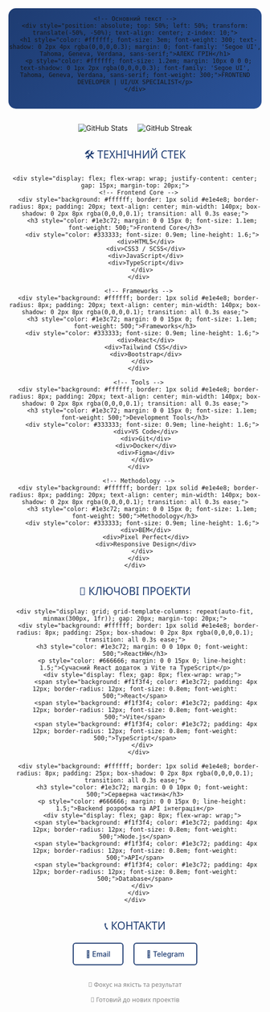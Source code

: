 <div align="center">
  
  <!-- Професійний банер -->
  <div style="position: relative; height: 200px; background: linear-gradient(135deg, #1e3c72 0%, #2a5298 100%); overflow: hidden; border-radius: 15px; margin-bottom: 30px;">
    <!-- Тонкі анімації -->
    <div style="position: absolute; top: 0; left: 0; right: 0; bottom: 0; background-image: radial-gradient(2px 2px at 20px 30px, rgba(255,255,255,0.1), transparent), radial-gradient(2px 2px at 40px 70px, rgba(255,255,255,0.1), transparent), radial-gradient(1px 1px at 90px 40px, rgba(255,255,255,0.1), transparent), radial-gradient(1px 1px at 130px 80px, rgba(255,255,255,0.1), transparent), radial-gradient(2px 2px at 160px 30px, rgba(255,255,255,0.1), transparent); background-repeat: repeat; background-size: 200px 100px; animation: subtle 6s ease-in-out infinite alternate;"></div>
    
    <!-- Основний текст -->
    <div style="position: absolute; top: 50%; left: 50%; transform: translate(-50%, -50%); text-align: center; z-index: 10;">
      <h1 style="color: #ffffff; font-size: 3em; font-weight: 300; text-shadow: 0 2px 4px rgba(0,0,0,0.3); margin: 0; font-family: 'Segoe UI', Tahoma, Geneva, Verdana, sans-serif;">АЛЕКС ГРІН</h1>
      <p style="color: #ffffff; font-size: 1.2em; margin: 10px 0 0 0; text-shadow: 0 1px 2px rgba(0,0,0,0.3); font-family: 'Segoe UI', Tahoma, Geneva, Verdana, sans-serif; font-weight: 300;">FRONTEND DEVELOPER | UI/UX SPECIALIST</p>
    </div>
  </div>

  <!-- Статистика GitHub -->
  <div style="display: flex; justify-content: center; gap: 20px; margin-bottom: 30px;">
    <img src="https://github-readme-stats.vercel.app/api?username=Alex-Green-Oleksiy&show_icons=true&theme=default&bg_color=ffffff&text_color=333333&icon_color=1e3c72&border_color=e1e4e8&hide_border=false" alt="GitHub Stats" />
    <img src="https://github-readme-streak-stats.herokuapp.com/?user=Alex-Green-Oleksiy&theme=default&background=ffffff&stroke=1e3c72&ring=1e3c72&fire=ff6b6b&currStreakNum=333333&sideNums=333333&currStreakLabel=666666&sideLabels=666666&dates=999999" alt="GitHub Streak" />
  </div>

  <!-- Технології -->
  <div style="margin-bottom: 30px;">
    <h2 style="color: #1e3c72; text-align: center; font-family: 'Segoe UI', Tahoma, Geneva, Verdana, sans-serif; font-weight: 500; margin-bottom: 20px;">🛠️ ТЕХНІЧНИЙ СТЕК</h2>
    
    <div style="display: flex; flex-wrap: wrap; justify-content: center; gap: 15px; margin-top: 20px;">
      <!-- Frontend Core -->
      <div style="background: #ffffff; border: 1px solid #e1e4e8; border-radius: 8px; padding: 20px; text-align: center; min-width: 140px; box-shadow: 0 2px 8px rgba(0,0,0,0.1); transition: all 0.3s ease;">
        <h3 style="color: #1e3c72; margin: 0 0 15px 0; font-size: 1.1em; font-weight: 500;">Frontend Core</h3>
        <div style="color: #333333; font-size: 0.9em; line-height: 1.6;">
          <div>HTML5</div>
          <div>CSS3 / SCSS</div>
          <div>JavaScript</div>
          <div>TypeScript</div>
        </div>
      </div>

      <!-- Frameworks -->
      <div style="background: #ffffff; border: 1px solid #e1e4e8; border-radius: 8px; padding: 20px; text-align: center; min-width: 140px; box-shadow: 0 2px 8px rgba(0,0,0,0.1); transition: all 0.3s ease;">
        <h3 style="color: #1e3c72; margin: 0 0 15px 0; font-size: 1.1em; font-weight: 500;">Frameworks</h3>
        <div style="color: #333333; font-size: 0.9em; line-height: 1.6;">
          <div>React</div>
          <div>Tailwind CSS</div>
          <div>Bootstrap</div>
        </div>
      </div>

      <!-- Tools -->
      <div style="background: #ffffff; border: 1px solid #e1e4e8; border-radius: 8px; padding: 20px; text-align: center; min-width: 140px; box-shadow: 0 2px 8px rgba(0,0,0,0.1); transition: all 0.3s ease;">
        <h3 style="color: #1e3c72; margin: 0 0 15px 0; font-size: 1.1em; font-weight: 500;">Development Tools</h3>
        <div style="color: #333333; font-size: 0.9em; line-height: 1.6;">
          <div>VS Code</div>
          <div>Git</div>
          <div>Docker</div>
          <div>Figma</div>
        </div>
      </div>

      <!-- Methodology -->
      <div style="background: #ffffff; border: 1px solid #e1e4e8; border-radius: 8px; padding: 20px; text-align: center; min-width: 140px; box-shadow: 0 2px 8px rgba(0,0,0,0.1); transition: all 0.3s ease;">
        <h3 style="color: #1e3c72; margin: 0 0 15px 0; font-size: 1.1em; font-weight: 500;">Methodology</h3>
        <div style="color: #333333; font-size: 0.9em; line-height: 1.6;">
          <div>BEM</div>
          <div>Pixel Perfect</div>
          <div>Responsive Design</div>
        </div>
      </div>
    </div>

  </div>

  <!-- Популярні проекти -->
  <div style="margin-bottom: 30px;">
    <h2 style="color: #1e3c72; text-align: center; font-family: 'Segoe UI', Tahoma, Geneva, Verdana, sans-serif; font-weight: 500; margin-bottom: 20px;">📁 КЛЮЧОВІ ПРОЕКТИ</h2>
    
    <div style="display: grid; grid-template-columns: repeat(auto-fit, minmax(300px, 1fr)); gap: 20px; margin-top: 20px;">
      <div style="background: #ffffff; border: 1px solid #e1e4e8; border-radius: 8px; padding: 25px; box-shadow: 0 2px 8px rgba(0,0,0,0.1); transition: all 0.3s ease;">
        <h3 style="color: #1e3c72; margin: 0 0 10px 0; font-weight: 500;">ReactHW</h3>
        <p style="color: #666666; margin: 0 0 15px 0; line-height: 1.5;">Сучасний React додаток з Vite та TypeScript</p>
        <div style="display: flex; gap: 8px; flex-wrap: wrap;">
          <span style="background: #f1f3f4; color: #1e3c72; padding: 4px 12px; border-radius: 12px; font-size: 0.8em; font-weight: 500;">React</span>
          <span style="background: #f1f3f4; color: #1e3c72; padding: 4px 12px; border-radius: 12px; font-size: 0.8em; font-weight: 500;">Vite</span>
          <span style="background: #f1f3f4; color: #1e3c72; padding: 4px 12px; border-radius: 12px; font-size: 0.8em; font-weight: 500;">TypeScript</span>
        </div>
      </div>

      <div style="background: #ffffff; border: 1px solid #e1e4e8; border-radius: 8px; padding: 25px; box-shadow: 0 2px 8px rgba(0,0,0,0.1); transition: all 0.3s ease;">
        <h3 style="color: #1e3c72; margin: 0 0 10px 0; font-weight: 500;">Серверна частина</h3>
        <p style="color: #666666; margin: 0 0 15px 0; line-height: 1.5;">Backend розробка та API інтеграція</p>
        <div style="display: flex; gap: 8px; flex-wrap: wrap;">
          <span style="background: #f1f3f4; color: #1e3c72; padding: 4px 12px; border-radius: 12px; font-size: 0.8em; font-weight: 500;">Node.js</span>
          <span style="background: #f1f3f4; color: #1e3c72; padding: 4px 12px; border-radius: 12px; font-size: 0.8em; font-weight: 500;">API</span>
          <span style="background: #f1f3f4; color: #1e3c72; padding: 4px 12px; border-radius: 12px; font-size: 0.8em; font-weight: 500;">Database</span>
        </div>
      </div>
    </div>

  </div>

  <!-- Контакти -->
  <div style="text-align: center; margin-bottom: 30px;">
    <h2 style="color: #1e3c72; font-family: 'Segoe UI', Tahoma, Geneva, Verdana, sans-serif; font-weight: 500; margin-bottom: 20px;">📞 КОНТАКТИ</h2>
    <div style="display: flex; justify-content: center; gap: 20px; margin-top: 20px;">
      <a href="mailto:your.email@example.com" style="color: #1e3c72; text-decoration: none; padding: 12px 24px; border: 2px solid #1e3c72; border-radius: 6px; transition: all 0.3s ease; background: #ffffff; font-weight: 500;">
        📧 Email
      </a>
      <a href="https://t.me/your_username" style="color: #1e3c72; text-decoration: none; padding: 12px 24px; border: 2px solid #1e3c72; border-radius: 6px; transition: all 0.3s ease; background: #ffffff; font-weight: 500;">
        💬 Telegram
      </a>
    </div>
  </div>

  <!-- Футер -->
  <div style="text-align: center; color: #666666; font-family: 'Segoe UI', Tahoma, Geneva, Verdana, sans-serif; font-size: 0.9em; opacity: 0.8;">
    <p>🎯 Фокус на якість та результат</p>
    <p>🚀 Готовий до нових проектів</p>
  </div>

</div>

<style>
@keyframes subtle {
  0% { opacity: 0.3; }
  100% { opacity: 0.6; }
}

/* Hover ефекти */
div[style*="border: 1px solid #e1e4e8"]:hover {
  transform: translateY(-2px);
  box-shadow: 0 4px 12px rgba(0,0,0,0.15) !important;
}

a:hover {
  background: #1e3c72 !important;
  color: #ffffff !important;
  box-shadow: 0 2px 8px rgba(30,60,114,0.3);
}
</style>
